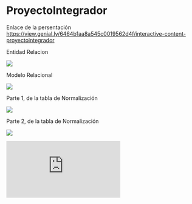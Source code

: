 # ProyectoIntegrador

Enlace de la persentación
https://view.genial.ly/6464b1aa8a545c0019562d4f/interactive-content-proyectointegrador

Entidad Relacion

![](https://github.com/ameliamariacocalopez/ProyectoIntegrador/blob/main/base_datos/EntidadRelacion.png)

Modelo Relacional

![](https://github.com/ameliamariacocalopez/ProyectoIntegrador/blob/main/base_datos/ModeloRelacional.jpg)

Parte 1, de la tabla de Normalización

![](https://github.com/ameliamariacocalopez/ProyectoIntegrador/blob/main/base_datos/1.jpg)

Parte 2, de la tabla de Normalización

![](https://github.com/ameliamariacocalopez/ProyectoIntegrador/blob/main/base_datos/2.jpg)


![Aqui tenemos el SQL ](https://github.com/ameliamariacocalopez/ProyectoIntegrador/blob/main/base_datos/Basededatos.sql)

